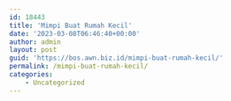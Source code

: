```yaml
---
id: 18443
title: 'Mimpi Buat Rumah Kecil'
date: '2023-03-08T06:46:40+00:00'
author: admin
layout: post
guid: 'https://bos.awn.biz.id/mimpi-buat-rumah-kecil/'
permalink: /mimpi-buat-rumah-kecil/
categories:
    - Uncategorized
---
```


